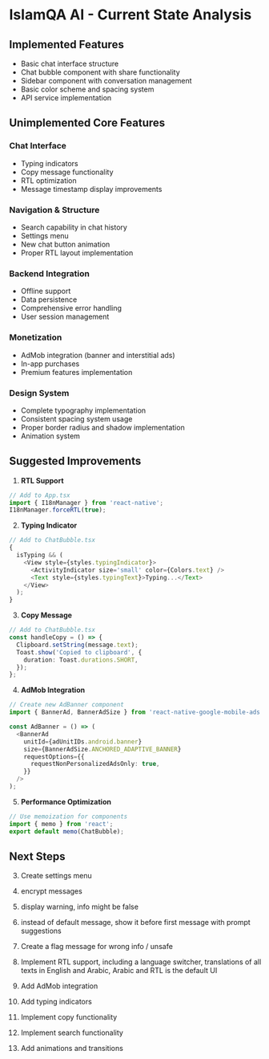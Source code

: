 # IslamQA AI - Current State Analysis

## Implemented Features

- Basic chat interface structure
- Chat bubble component with share functionality
- Sidebar component with conversation management
- Basic color scheme and spacing system
- API service implementation

## Unimplemented Core Features

### Chat Interface

- Typing indicators
- Copy message functionality
- RTL optimization
- Message timestamp display improvements

### Navigation & Structure

- Search capability in chat history
- Settings menu
- New chat button animation
- Proper RTL layout implementation

### Backend Integration

- Offline support
- Data persistence
- Comprehensive error handling
- User session management

### Monetization

- AdMob integration (banner and interstitial ads)
- In-app purchases
- Premium features implementation

### Design System

- Complete typography implementation
- Consistent spacing system usage
- Proper border radius and shadow implementation
- Animation system

## Suggested Improvements

1. **RTL Support**

```typescript
// Add to App.tsx
import { I18nManager } from 'react-native';
I18nManager.forceRTL(true);
```

2. **Typing Indicator**

```typescript
// Add to ChatBubble.tsx
{
  isTyping && (
    <View style={styles.typingIndicator}>
      <ActivityIndicator size='small' color={Colors.text} />
      <Text style={styles.typingText}>Typing...</Text>
    </View>
  );
}
```

3. **Copy Message**

```typescript
// Add to ChatBubble.tsx
const handleCopy = () => {
  Clipboard.setString(message.text);
  Toast.show('Copied to clipboard', {
    duration: Toast.durations.SHORT,
  });
};
```

4. **AdMob Integration**

```typescript
// Create new AdBanner component
import { BannerAd, BannerAdSize } from 'react-native-google-mobile-ads';

const AdBanner = () => (
  <BannerAd
    unitId={adUnitIDs.android.banner}
    size={BannerAdSize.ANCHORED_ADAPTIVE_BANNER}
    requestOptions={{
      requestNonPersonalizedAdsOnly: true,
    }}
  />
);
```

5. **Performance Optimization**

```typescript
// Use memoization for components
import { memo } from 'react';
export default memo(ChatBubble);
```

## Next Steps

3. Create settings menu
4. encrypt messages
5. display warning, info might be false
6. instead of default message, show it before first message with prompt suggestions

7. Create a flag message for wrong info / unsafe
8. Implement RTL support, including a language switcher, translations of all texts in English and Arabic, Arabic and RTL is the default UI
9. Add AdMob integration
10. Add typing indicators
11. Implement copy functionality
12. Implement search functionality
13. Add animations and transitions
